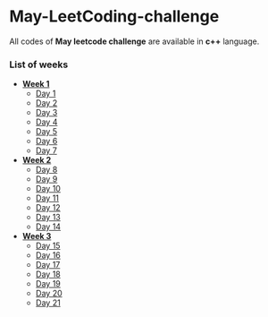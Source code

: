 # May-LeetCoding-challenge

All codes of **May leetcode challenge** are available in **c++** language.

### List of weeks
* **[Week 1](https://github.com/nishantprajapati123/May-LeetCoding-challenge/tree/master/Week%201)**
  * [Day 1](https://github.com/nishantprajapati123/May-LeetCoding-challenge/blob/master/Week%201/FirstBadVersion.cpp)
  * [Day 2](https://github.com/nishantprajapati123/May-LeetCoding-challenge/blob/master/Week%201/JewelsandStones.cpp)
  * [Day 3](https://github.com/nishantprajapati123/May-LeetCoding-challenge/blob/master/Week%201/RansomNote.cpp)
  * [Day 4](https://github.com/nishantprajapati123/May-LeetCoding-challenge/blob/master/Week%201/NumberComplement.cpp)
  * [Day 5](https://github.com/nishantprajapati123/May-LeetCoding-challenge/blob/master/Week%201/FirstUniqueCharacterInAString.cpp)
  * [Day 6](https://github.com/nishantprajapati123/May-LeetCoding-challenge/blob/master/Week%201/MajorityElement.cpp)
  * [Day 7](https://github.com/nishantprajapati123/May-LeetCoding-challenge/blob/master/Week%201/CousinsInBinaryTree.cpp)
* **[Week 2](https://github.com/nishantprajapati123/May-LeetCoding-challenge/tree/master/Week%202)**
  * [Day 8](https://github.com/nishantprajapati123/May-LeetCoding-challenge/blob/master/Week%202/CheckIfItIsAStraightLine.cpp)
  * [Day 9](https://github.com/nishantprajapati123/May-LeetCoding-challenge/blob/master/Week%202/ValidPerfectSquare.cpp)
  * [Day 10](https://github.com/nishantprajapati123/May-LeetCoding-challenge/blob/master/Week%202/FindTheTownJudge.cpp)
  * [Day 11](https://github.com/nishantprajapati123/May-LeetCoding-challenge/blob/master/Week%202/FloodFill.cpp)
  * [Day 12](https://github.com/nishantprajapati123/May-LeetCoding-challenge/blob/master/Week%202/SingleElementInASortedArray.cpp)
  * [Day 13](https://github.com/nishantprajapati123/May-LeetCoding-challenge/blob/master/Week%202/RemoveKDigits.cpp)
  * [Day 14](https://github.com/nishantprajapati123/May-LeetCoding-challenge/blob/master/Week%202/ImplementTrie(PrefixTree).cpp)
* **[Week 3](https://github.com/nishantprajapati123/May-LeetCoding-challenge/tree/master/Week%203)**
  * [Day 15](https://github.com/nishantprajapati123/May-LeetCoding-challenge/blob/master/Week%203/MaximumSumCircularSubarray.cpp)
  * [Day 16](https://github.com/nishantprajapati123/May-LeetCoding-challenge/blob/master/Week%203/OddEvenLinkedList.cpp)
  * [Day 17](https://github.com/nishantprajapati123/May-LeetCoding-challenge/blob/master/Week%203/FindAllAnagramsInAString.cpp)
  * [Day 18](https://github.com/nishantprajapati123/May-LeetCoding-challenge/blob/master/Week%203/PermutationInString.cpp)
  * [Day 19](https://github.com/nishantprajapati123/May-LeetCoding-challenge/blob/master/Week%203/OnlineStockSpan.cpp)
  * [Day 20](https://github.com/nishantprajapati123/May-LeetCoding-challenge/blob/master/Week%203/KthSmallestElementInABST.cpp)
  * [Day 21](https://github.com/nishantprajapati123/May-LeetCoding-challenge/blob/master/Week%203/CountSquareSubmatricesWithAllOnes.cpp)
